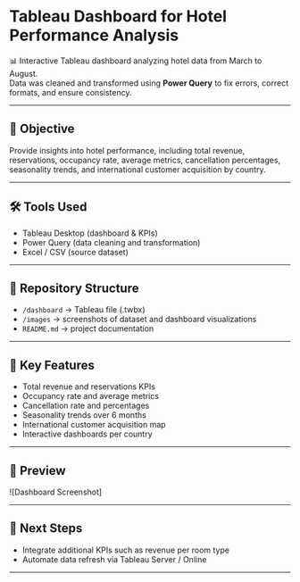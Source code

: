 # Tableau Dashboard for Hotel Performance Analysis

📊 Interactive Tableau dashboard analyzing hotel data from March to August.  
Data was cleaned and transformed using **Power Query** to fix errors, correct formats, and ensure consistency.

---

## 📌 Objective
Provide insights into hotel performance, including total revenue, reservations, occupancy rate, average metrics, cancellation percentages, seasonality trends, and international customer acquisition by country.

---

## 🛠️ Tools Used
- Tableau Desktop (dashboard & KPIs)  
- Power Query (data cleaning and transformation)  
- Excel / CSV (source dataset)

---

## 📂 Repository Structure
- `/dashboard` → Tableau file (.twbx)  
- `/images` → screenshots of dataset and dashboard visualizations  
- `README.md` → project documentation  

---

## 🔎 Key Features
- Total revenue and reservations KPIs  
- Occupancy rate and average metrics  
- Cancellation rate and percentages  
- Seasonality trends over 6 months  
- International customer acquisition map  
- Interactive dashboards per country  

---

## 📸 Preview
![Dashboard Screenshot]

---

## 🚀 Next Steps 
- Integrate additional KPIs such as revenue per room type  
- Automate data refresh via Tableau Server / Online  

---

